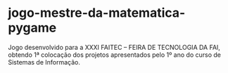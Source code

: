 # jogo-mestre-da-matematica-pygame
Jogo desenvolvido para a XXXI FAITEC – FEIRA DE TECNOLOGIA DA FAI, obtendo 1ª colocação dos projetos apresentados pelo 1º ano do curso de Sistemas de Informação.
